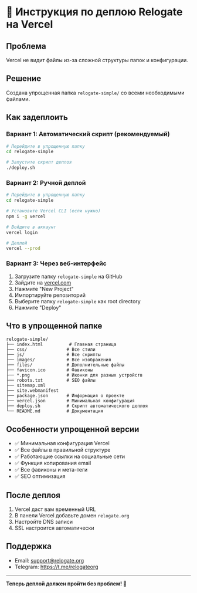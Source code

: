 # 🚀 Инструкция по деплою Relogate на Vercel

## Проблема

Vercel не видит файлы из-за сложной структуры папок и конфигурации.

## Решение

Создана упрощенная папка `relogate-simple/` со всеми необходимыми файлами.

## Как задеплоить

### Вариант 1: Автоматический скрипт (рекомендуемый)

```bash
# Перейдите в упрощенную папку
cd relogate-simple

# Запустите скрипт деплоя
./deploy.sh
```

### Вариант 2: Ручной деплой

```bash
# Перейдите в упрощенную папку
cd relogate-simple

# Установите Vercel CLI (если нужно)
npm i -g vercel

# Войдите в аккаунт
vercel login

# Деплой
vercel --prod
```

### Вариант 3: Через веб-интерфейс

1. Загрузите папку `relogate-simple` на GitHub
2. Зайдите на [vercel.com](https://vercel.com)
3. Нажмите "New Project"
4. Импортируйте репозиторий
5. Выберите папку `relogate-simple` как root directory
6. Нажмите "Deploy"

## Что в упрощенной папке

```
relogate-simple/
├── index.html          # Главная страница
├── css/               # Все стили
├── js/                # Все скрипты
├── images/            # Все изображения
├── files/             # Дополнительные файлы
├── favicon.ico        # Фавиконы
├── *.png              # Иконки для разных устройств
├── robots.txt         # SEO файлы
├── sitemap.xml        
├── site.webmanifest   
├── package.json       # Информация о проекте
├── vercel.json        # Минимальная конфигурация
├── deploy.sh          # Скрипт автоматического деплоя
└── README.md          # Документация
```

## Особенности упрощенной версии

- ✅ Минимальная конфигурация Vercel
- ✅ Все файлы в правильной структуре
- ✅ Работающие ссылки на социальные сети
- ✅ Функция копирования email
- ✅ Все фавиконы и мета-теги
- ✅ SEO оптимизация

## После деплоя

1. Vercel даст вам временный URL
2. В панели Vercel добавьте домен `relogate.org`
3. Настройте DNS записи
4. SSL настроится автоматически

## Поддержка

- Email: support@relogate.org
- Telegram: https://t.me/relogateorg

---

**Теперь деплой должен пройти без проблем! 🎉**
